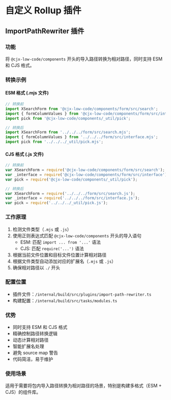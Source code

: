 # 自定义 Rollup 插件

## ImportPathRewriter 插件

### 功能
将 `@cjx-low-code/components` 开头的导入路径转换为相对路径，同时支持 ESM 和 CJS 格式。

### 转换示例

#### ESM 格式 (.mjs 文件)
```typescript
// 转换前
import XSearchForm from '@cjx-low-code/components/form/src/search';
import { formColumnValues } from '@cjx-low-code/components/form/src/interface';
import pick from '@cjx-low-code/components/_util/pick';

// 转换后
import XSearchForm from '../../../form/src/search.mjs';
import { formColumnValues } from '../../../form/src/interface.mjs';
import pick from '../../../_util/pick.mjs';
```

#### CJS 格式 (.js 文件)
```javascript
// 转换前
var XSearchForm = require('@cjx-low-code/components/form/src/search');
var _interface = require('@cjx-low-code/components/form/src/interface');
var pick = require('@cjx-low-code/components/_util/pick');

// 转换后
var XSearchForm = require('../../../form/src/search.js');
var _interface = require('../../../form/src/interface.js');
var pick = require('../../../_util/pick.js');
```

### 工作原理
1. 检测文件类型（`.mjs` 或 `.js`）
2. 使用正则表达式匹配 `@cjx-low-code/components` 开头的导入语句
   - ESM: 匹配 `import ... from '...'` 语法
   - CJS: 匹配 `require('...')` 语法
3. 根据当前文件位置和目标文件位置计算相对路径
4. 根据文件类型自动添加对应的扩展名（`.mjs` 或 `.js`）
5. 确保相对路径以 `./` 开头

### 配置位置
- 插件文件：`/internal/build/src/plugins/import-path-rewriter.ts`
- 构建配置：`/internal/build/src/tasks/modules.ts`

### 优势
- 同时支持 ESM 和 CJS 格式
- 精确控制路径转换逻辑
- 动态计算相对路径
- 智能扩展名处理
- 避免 source map 警告
- 代码简洁，易于维护

### 使用场景
适用于需要将包内导入路径转换为相对路径的场景，特别是构建多格式（ESM + CJS）的组件库。
